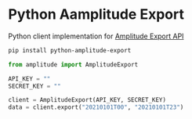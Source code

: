 # Python Aamplitude Export
Python client implementation for [Amplitude Export API](https://developers.amplitude.com/docs/export-api)

```bash
pip install python-amplitude-export
```

```python
from amplitude import AmplitudeExport

API_KEY = ""
SECRET_KEY = ""

client = AmplitudeExport(API_KEY, SECRET_KEY)
data = client.export("20210101T00", "20210101T23")
```
